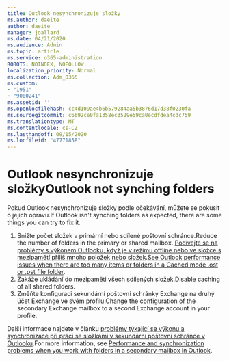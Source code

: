 ```yaml
---
title: Outlook nesynchronizuje složky
ms.author: daeite
author: daeite
manager: joallard
ms.date: 04/21/2020
ms.audience: Admin
ms.topic: article
ms.service: o365-administration
ROBOTS: NOINDEX, NOFOLLOW
localization_priority: Normal
ms.collection: Adm_O365
ms.custom:
- "1951"
- "9000241"
ms.assetid: ''
ms.openlocfilehash: cc4d109ae4b6b579284aa5b3876d17d38f0230fa
ms.sourcegitcommit: c6692ce0fa1358ec3529e59ca0ecdfdea4cdc759
ms.translationtype: MT
ms.contentlocale: cs-CZ
ms.lasthandoff: 09/15/2020
ms.locfileid: "47771858"
---
```

# <a name="outlook-not-synching-folders"></a><span data-ttu-id="726d1-102">Outlook nesynchronizuje složky</span><span class="sxs-lookup"><span data-stu-id="726d1-102">Outlook not synching folders</span></span>

<span data-ttu-id="726d1-103">Pokud Outlook nesynchronizuje složky podle očekávání, můžete se pokusit o jejich opravu.</span><span class="sxs-lookup"><span data-stu-id="726d1-103">If Outlook isn't synching folders as expected, there are some things you can try to fix it.</span></span>

1. <span data-ttu-id="726d1-104">Snižte počet složek v primární nebo sdílené poštovní schránce.</span><span class="sxs-lookup"><span data-stu-id="726d1-104">Reduce the number of folders in the primary or shared mailbox.</span></span> <span data-ttu-id="726d1-105">[Podívejte se na problémy s výkonem Outlooku, když je v režimu offline nebo ve složce s mezipamětí příliš mnoho položek nebo složek](https://support.microsoft.com/help/2768656).</span><span class="sxs-lookup"><span data-stu-id="726d1-105">[See Outlook performance issues when there are too many items or folders in a Cached mode .ost or .pst file folder](https://support.microsoft.com/help/2768656).</span></span>
2. <span data-ttu-id="726d1-106">Zakáže ukládání do mezipaměti všech sdílených složek.</span><span class="sxs-lookup"><span data-stu-id="726d1-106">Disable caching of all shared folders.</span></span>
3. <span data-ttu-id="726d1-107">Změňte konfiguraci sekundární poštovní schránky Exchange na druhý účet Exchange ve svém profilu.</span><span class="sxs-lookup"><span data-stu-id="726d1-107">Change the configuration of the secondary Exchange mailbox to a second Exchange account in your profile.</span></span>

<span data-ttu-id="726d1-108">Další informace najdete v článku [problémy týkající se výkonu a synchronizace při práci se složkami v sekundární poštovní schránce v Outlooku](https://support.microsoft.com/help/3115602).</span><span class="sxs-lookup"><span data-stu-id="726d1-108">For more information, see [Performance and synchronization problems when you work with folders in a secondary mailbox in Outlook](https://support.microsoft.com/help/3115602).</span></span>
